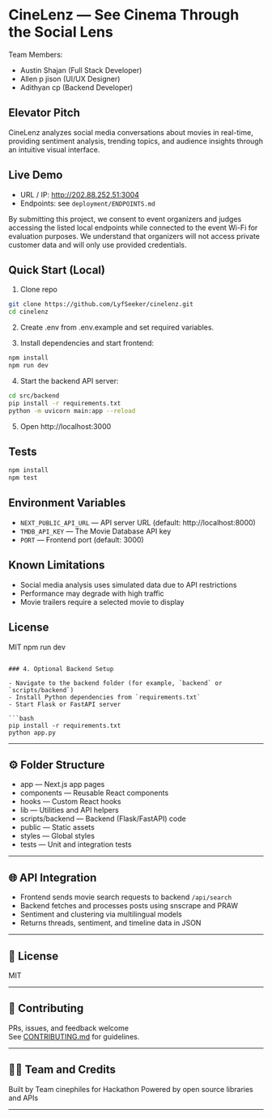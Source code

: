 # CineLenz — See Cinema Through the Social Lens

Team Members:
- Austin Shajan (Full Stack Developer) 
- Allen p jison (UI/UX Designer)
- Adithyan cp (Backend Developer)

## Elevator Pitch
CineLenz analyzes social media conversations about movies in real-time, providing sentiment analysis, trending topics, and audience insights through an intuitive visual interface.

## Live Demo
- URL / IP: http://202.88.252.51:3004
- Endpoints: see `deployment/ENDPOINTS.md`

By submitting this project, we consent to event organizers and judges accessing the listed local endpoints while connected to the event Wi-Fi for evaluation purposes. We understand that organizers will not access private customer data and will only use provided credentials.

## Quick Start (Local)

1. Clone repo
```bash
git clone https://github.com/LyfSeeker/cinelenz.git
cd cinelenz
```

2. Create .env from .env.example and set required variables.

3. Install dependencies and start frontend:
```bash
npm install
npm run dev
```

4. Start the backend API server:
```bash
cd src/backend
pip install -r requirements.txt
python -m uvicorn main:app --reload
```

5. Open http://localhost:3000

## Tests
```bash
npm install
npm test
```

## Environment Variables
- `NEXT_PUBLIC_API_URL` — API server URL (default: http://localhost:8000)
- `TMDB_API_KEY` — The Movie Database API key
- `PORT` — Frontend port (default: 3000)

## Known Limitations
- Social media analysis uses simulated data due to API restrictions
- Performance may degrade with high traffic
- Movie trailers require a selected movie to display

## License
MIT
npm run dev
```

### 4. Optional Backend Setup

- Navigate to the backend folder (for example, `backend` or `scripts/backend`)
- Install Python dependencies from `requirements.txt`
- Start Flask or FastAPI server

```bash
pip install -r requirements.txt
python app.py
```

---

## ⚙️ Folder Structure

- app — Next.js app pages
- components — Reusable React components
- hooks — Custom React hooks
- lib — Utilities and API helpers
- scripts/backend — Backend (Flask/FastAPI) code
- public — Static assets
- styles — Global styles
- tests — Unit and integration tests

---

## 🌐 API Integration

- Frontend sends movie search requests to backend `/api/search`
- Backend fetches and processes posts using snscrape and PRAW
- Sentiment and clustering via multilingual models
- Returns threads, sentiment, and timeline data in JSON

---

## 📄 License

MIT

---

## 🤝 Contributing

PRs, issues, and feedback welcome  
See [CONTRIBUTING.md](CONTRIBUTING.md) for guidelines.

---

## 🙋‍♂️ Team and Credits

Built by Team cinephiles for Hackathon
Powered by open source libraries and APIs

---
